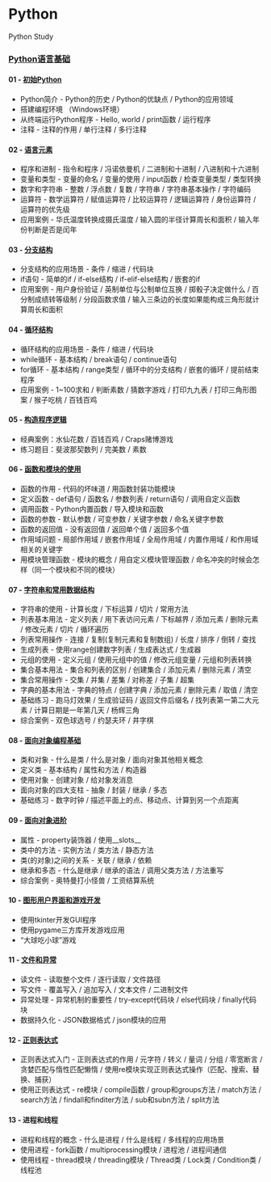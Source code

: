 # Python
Python Study


### [Python语言基础](https://github.com/z-Endeavor/Python/tree/master/Python%E8%AF%AD%E8%A8%80%E5%9F%BA%E7%A1%80)

#### 01 - [初始Python](https://github.com/z-Endeavor/Python/blob/master/Python%E8%AF%AD%E8%A8%80%E5%9F%BA%E7%A1%80/1-%E5%88%9D%E8%AF%86Python.md)

 - Python简介 - Python的历史 / Python的优缺点 / Python的应用领域
 - 搭建编程环境 （Windows环境）
 - 从终端运行Python程序 - Hello, world / print函数 / 运行程序
 - 注释 - 注释的作用 / 单行注释 / 多行注释

#### 02 - [语言元素](https://github.com/z-Endeavor/Python/blob/master/Python%E8%AF%AD%E8%A8%80%E5%9F%BA%E7%A1%80/2-%E8%AF%AD%E8%A8%80%E5%85%83%E7%B4%A0.md)

 - 程序和进制 - 指令和程序 / 冯诺依曼机 / 二进制和十进制 / 八进制和十六进制
 - 变量和类型 - 变量的命名 / 变量的使用 / input函数 / 检查变量类型 / 类型转换
 - 数字和字符串 - 整数 / 浮点数 / 复数 / 字符串 / 字符串基本操作 / 字符编码
 - 运算符 - 数学运算符 / 赋值运算符 / 比较运算符 / 逻辑运算符 / 身份运算符 / 运算符的优先级
 - 应用案例 - 华氏温度转换成摄氏温度 / 输入圆的半径计算周长和面积 / 输入年份判断是否是闰年

 #### 03 - [分支结构](https://github.com/z-Endeavor/Python/blob/master/Python%E8%AF%AD%E8%A8%80%E5%9F%BA%E7%A1%80/3-%E5%88%86%E6%94%AF%E7%BB%93%E6%9E%84.md)

 - 分支结构的应用场景 - 条件 / 缩进 / 代码块 
 - if语句 - 简单的if / if-else结构 / if-elif-else结构 / 嵌套的if
 - 应用案例 - 用户身份验证 / 英制单位与公制单位互换 / 掷骰子决定做什么 / 百分制成绩转等级制 / 分段函数求值 / 输入三条边的长度如果能构成三角形就计算周长和面积

 #### 04 - [循环结构](https://github.com/z-Endeavor/Python/blob/master/Python%E8%AF%AD%E8%A8%80%E5%9F%BA%E7%A1%80/4-%E5%BE%AA%E7%8E%AF%E7%BB%93%E6%9E%84.md)

 - 循环结构的应用场景 - 条件 / 缩进 / 代码块
 - while循环 - 基本结构 / break语句 / continue语句
 - for循环 - 基本结构 / range类型 / 循环中的分支结构 / 嵌套的循环 / 提前结束程序
 - 应用案例 - 1~100求和 / 判断素数 / 猜数字游戏 / 打印九九表 / 打印三角形图案 / 猴子吃桃 / 百钱百鸡

 #### 05 - [构造程序逻辑](https://github.com/z-Endeavor/Python/blob/master/Python%E8%AF%AD%E8%A8%80%E5%9F%BA%E7%A1%80/5-%E6%9E%84%E9%80%A0%E7%A8%8B%E5%BA%8F%E9%80%BB%E8%BE%91.md)

 - 经典案例：水仙花数 / 百钱百鸡 / Craps赌博游戏
 - 练习题目：斐波那契数列 / 完美数 / 素数
 
#### 06 - [函数和模块的使用](https://github.com/z-Endeavor/Python/blob/master/Python%E8%AF%AD%E8%A8%80%E5%9F%BA%E7%A1%80/6-%E5%87%BD%E6%95%B0%E5%92%8C%E6%A8%A1%E5%9D%97%E7%9A%84%E4%BD%BF%E7%94%A8.md)
 - 函数的作用 - 代码的坏味道 / 用函数封装功能模块
 - 定义函数 - def语句 / 函数名 / 参数列表 / return语句 / 调用自定义函数
 - 调用函数 - Python内置函数 / 导入模块和函数
 - 函数的参数 - 默认参数 / 可变参数 / 关键字参数 / 命名关键字参数
 - 函数的返回值 - 没有返回值 / 返回单个值 / 返回多个值
 - 作用域问题 - 局部作用域 / 嵌套作用域 / 全局作用域 / 内置作用域 / 和作用域相关的关键字
 - 用模块管理函数 - 模块的概念 / 用自定义模块管理函数 / 命名冲突的时候会怎样（同一个模块和不同的模块）

#### 07 - [字符串和常用数据结构](https://github.com/z-Endeavor/Python/blob/master/Python%E8%AF%AD%E8%A8%80%E5%9F%BA%E7%A1%80/7-%E5%AD%97%E7%AC%A6%E4%B8%B2%E5%92%8C%E5%B8%B8%E7%94%A8%E6%95%B0%E6%8D%AE%E7%BB%93%E6%9E%84.md)
 - 字符串的使用 - 计算长度 / 下标运算 / 切片 / 常用方法
 - 列表基本用法 - 定义列表 / 用下表访问元素 / 下标越界 / 添加元素 / 删除元素 / 修改元素 / 切片 / 循环遍历
 - 列表常用操作 - 连接 / 复制(复制元素和复制数组) / 长度 / 排序 / 倒转 / 查找
 - 生成列表 - 使用range创建数字列表 / 生成表达式 / 生成器
 - 元组的使用 - 定义元组 / 使用元组中的值 / 修改元组变量 / 元组和列表转换
 - 集合基本用法 - 集合和列表的区别 / 创建集合 / 添加元素 / 删除元素 / 清空
 - 集合常用操作 - 交集 / 并集 / 差集 / 对称差 / 子集 / 超集
 - 字典的基本用法 - 字典的特点 / 创建字典 / 添加元素 / 删除元素 / 取值 / 清空
 - 基础练习 - 跑马灯效果 / 生成验证码 / 返回文件后缀名 / 找列表第一第二大元素 / 计算日期是一年第几天 / 杨辉三角
 - 综合案例 - 双色球选号 / 约瑟夫环 / 井字棋

#### 08 - [面向对象编程基础](https://github.com/z-Endeavor/Python/blob/master/Python%E8%AF%AD%E8%A8%80%E5%9F%BA%E7%A1%80/8-%E9%9D%A2%E5%90%91%E5%AF%B9%E8%B1%A1%E7%BC%96%E7%A8%8B%E5%9F%BA%E7%A1%80.md)
 - 类和对象 - 什么是类 / 什么是对象 / 面向对象其他相关概念
 - 定义类 - 基本结构 / 属性和方法 / 构造器 
 - 使用对象 - 创建对象 / 给对象发消息
 - 面向对象的四大支柱 - 抽象 / 封装 / 继承 / 多态
 - 基础练习 - 数字时钟 / 描述平面上的点、移动点、计算到另一个点距离

#### 09 - [面向对象进阶](https://github.com/z-Endeavor/Python/blob/master/Python%E8%AF%AD%E8%A8%80%E5%9F%BA%E7%A1%80/9-%E9%9D%A2%E5%90%91%E5%AF%B9%E8%B1%A1%E8%BF%9B%E9%98%B6.md)
 - 属性 - property装饰器 / 使用__slots__
 - 类中的方法 - 实例方法 / 类方法 / 静态方法
 - 类(的对象)之间的关系 - 关联 / 继承 / 依赖
 - 继承和多态 - 什么是继承 / 继承的语法 / 调用父类方法 / 方法重写 
 - 综合案例 - 奥特曼打小怪兽 / 工资结算系统

#### 10 - [图形用户界面和游戏开发](https://github.com/z-Endeavor/Python/blob/master/Python%E8%AF%AD%E8%A8%80%E5%9F%BA%E7%A1%80/10-%E5%9B%BE%E5%BD%A2%E7%94%A8%E6%88%B7%E7%95%8C%E9%9D%A2%E5%92%8C%E6%B8%B8%E6%88%8F%E5%BC%80%E5%8F%91.md)
 - 使用tkinter开发GUI程序
 - 使用pygame三方库开发游戏应用
 - “大球吃小球”游戏

#### 11 - [文件和异常](https://github.com/z-Endeavor/Python/blob/master/Python%E8%AF%AD%E8%A8%80%E5%9F%BA%E7%A1%80/11-%E6%96%87%E4%BB%B6%E5%92%8C%E5%BC%82%E5%B8%B8.md)
 - 读文件 - 读取整个文件 / 逐行读取 / 文件路径
 - 写文件 - 覆盖写入 / 追加写入 / 文本文件 / 二进制文件
 - 异常处理 - 异常机制的重要性 / try-except代码块 / else代码块 / finally代码块
 - 数据持久化 - JSON数据格式 / json模块的应用

#### 12 - [正则表达式](https://github.com/z-Endeavor/Python/blob/master/Python%E8%AF%AD%E8%A8%80%E5%9F%BA%E7%A1%80/12-%E6%AD%A3%E5%88%99%E8%A1%A8%E8%BE%BE%E5%BC%8F.md)
 - 正则表达式入门 - 正则表达式的作用 / 元字符 / 转义 / 量词 / 分组 / 零宽断言 /贪婪匹配与惰性匹配懒惰 / 使用re模块实现正则表达式操作（匹配、搜索、替换、捕获）
 - 使用正则表达式 - re模块 / compile函数 / group和groups方法 / match方法 / search方法 / findall和finditer方法 / sub和subn方法 / split方法

#### 13 - 进程和线程
 - 进程和线程的概念 - 什么是进程 / 什么是线程 / 多线程的应用场景
 - 使用进程 - fork函数 / multiprocessing模块 / 进程池 / 进程间通信
 - 使用线程 - thread模块 / threading模块 / Thread类 / Lock类 / Condition类 / 线程池
